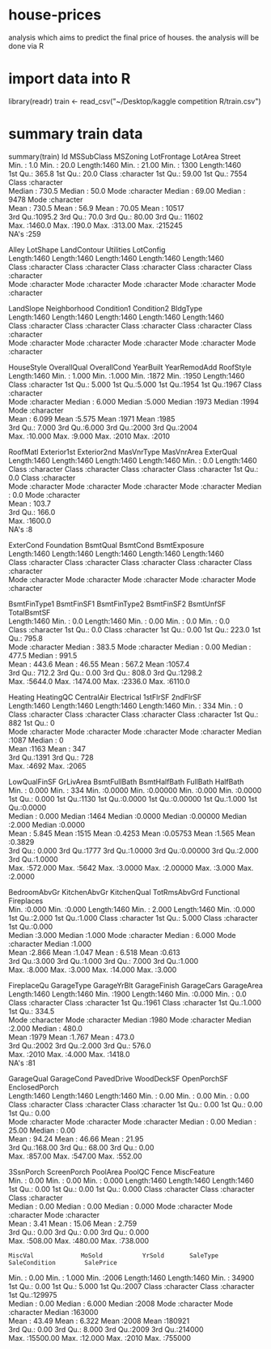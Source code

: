 # house-prices
analysis which aims to predict the final price of houses.
the analysis will be done via R

# import data into R
library(readr)
train <- read_csv("~/Desktop/kaggle competition R/train.csv")

# summary train data
summary(train)
       Id           MSSubClass      MSZoning          LotFrontage        LotArea          Street         
 Min.   :   1.0   Min.   : 20.0   Length:1460        Min.   : 21.00   Min.   :  1300   Length:1460       
 1st Qu.: 365.8   1st Qu.: 20.0   Class :character   1st Qu.: 59.00   1st Qu.:  7554   Class :character  
 Median : 730.5   Median : 50.0   Mode  :character   Median : 69.00   Median :  9478   Mode  :character  
 Mean   : 730.5   Mean   : 56.9                      Mean   : 70.05   Mean   : 10517                     
 3rd Qu.:1095.2   3rd Qu.: 70.0                      3rd Qu.: 80.00   3rd Qu.: 11602                     
 Max.   :1460.0   Max.   :190.0                      Max.   :313.00   Max.   :215245                     
                                                     NA's   :259                                         
  
  Alley             LotShape         LandContour         Utilities          LotConfig        
 Length:1460        Length:1460        Length:1460        Length:1460        Length:1460       
 Class :character   Class :character   Class :character   Class :character   Class :character  
 Mode  :character   Mode  :character   Mode  :character   Mode  :character   Mode  :character  
                                                                                               
                                                                                                                                                                                                                                                                                        
  LandSlope         Neighborhood        Condition1         Condition2          BldgType        
 Length:1460        Length:1460        Length:1460        Length:1460        Length:1460       
 Class :character   Class :character   Class :character   Class :character   Class :character  
 Mode  :character   Mode  :character   Mode  :character   Mode  :character   Mode  :character  
                                                                                                                                                                                              
                                                                                                                                                                                              
  HouseStyle         OverallQual      OverallCond      YearBuilt     YearRemodAdd   RoofStyle        
 Length:1460        Min.   : 1.000   Min.   :1.000   Min.   :1872   Min.   :1950   Length:1460       
 Class :character   1st Qu.: 5.000   1st Qu.:5.000   1st Qu.:1954   1st Qu.:1967   Class :character  
 Mode  :character   Median : 6.000   Median :5.000   Median :1973   Median :1994   Mode  :character  
                    Mean   : 6.099   Mean   :5.575   Mean   :1971   Mean   :1985                     
                    3rd Qu.: 7.000   3rd Qu.:6.000   3rd Qu.:2000   3rd Qu.:2004                     
                    Max.   :10.000   Max.   :9.000   Max.   :2010   Max.   :2010                     
                                                                                                     
   RoofMatl         Exterior1st        Exterior2nd         MasVnrType          MasVnrArea      ExterQual        
 Length:1460        Length:1460        Length:1460        Length:1460        Min.   :   0.0   Length:1460       
 Class :character   Class :character   Class :character   Class :character   1st Qu.:   0.0   Class :character  
 Mode  :character   Mode  :character   Mode  :character   Mode  :character   Median :   0.0   Mode  :character  
                                                                             Mean   : 103.7                     
                                                                             3rd Qu.: 166.0                     
                                                                             Max.   :1600.0                     
                                                                             NA's   :8                          

ExterCond          Foundation          BsmtQual           BsmtCond         BsmtExposure      
 Length:1460        Length:1460        Length:1460        Length:1460        Length:1460       
 Class :character   Class :character   Class :character   Class :character   Class :character  
 Mode  :character   Mode  :character   Mode  :character   Mode  :character   Mode  :character  
                                                                                               
                                                                                                                                                                                                                                                                                             
 BsmtFinType1         BsmtFinSF1     BsmtFinType2         BsmtFinSF2        BsmtUnfSF       TotalBsmtSF    
 Length:1460        Min.   :   0.0   Length:1460        Min.   :   0.00   Min.   :   0.0   Min.   :   0.0  
 Class :character   1st Qu.:   0.0   Class :character   1st Qu.:   0.00   1st Qu.: 223.0   1st Qu.: 795.8  
 Mode  :character   Median : 383.5   Mode  :character   Median :   0.00   Median : 477.5   Median : 991.5  
                    Mean   : 443.6                      Mean   :  46.55   Mean   : 567.2   Mean   :1057.4  
                    3rd Qu.: 712.2                      3rd Qu.:   0.00   3rd Qu.: 808.0   3rd Qu.:1298.2  
                    Max.   :5644.0                      Max.   :1474.00   Max.   :2336.0   Max.   :6110.0  
                                                                                                           
   Heating           HeatingQC          CentralAir         Electrical           1stFlrSF       2ndFlrSF   
 Length:1460        Length:1460        Length:1460        Length:1460        Min.   : 334   Min.   :   0  
 Class :character   Class :character   Class :character   Class :character   1st Qu.: 882   1st Qu.:   0  
 Mode  :character   Mode  :character   Mode  :character   Mode  :character   Median :1087   Median :   0  
                                                                             Mean   :1163   Mean   : 347  
                                                                             3rd Qu.:1391   3rd Qu.: 728  
                                                                             Max.   :4692   Max.   :2065  
                                                                                                          
  LowQualFinSF       GrLivArea     BsmtFullBath     BsmtHalfBath        FullBath        HalfBath     
 Min.   :  0.000   Min.   : 334   Min.   :0.0000   Min.   :0.00000   Min.   :0.000   Min.   :0.0000  
 1st Qu.:  0.000   1st Qu.:1130   1st Qu.:0.0000   1st Qu.:0.00000   1st Qu.:1.000   1st Qu.:0.0000  
 Median :  0.000   Median :1464   Median :0.0000   Median :0.00000   Median :2.000   Median :0.0000  
 Mean   :  5.845   Mean   :1515   Mean   :0.4253   Mean   :0.05753   Mean   :1.565   Mean   :0.3829  
 3rd Qu.:  0.000   3rd Qu.:1777   3rd Qu.:1.0000   3rd Qu.:0.00000   3rd Qu.:2.000   3rd Qu.:1.0000  
 Max.   :572.000   Max.   :5642   Max.   :3.0000   Max.   :2.00000   Max.   :3.000   Max.   :2.0000  
                                                                                                     
  BedroomAbvGr    KitchenAbvGr   KitchenQual         TotRmsAbvGrd     Functional          Fireplaces   
 Min.   :0.000   Min.   :0.000   Length:1460        Min.   : 2.000   Length:1460        Min.   :0.000  
 1st Qu.:2.000   1st Qu.:1.000   Class :character   1st Qu.: 5.000   Class :character   1st Qu.:0.000  
 Median :3.000   Median :1.000   Mode  :character   Median : 6.000   Mode  :character   Median :1.000  
 Mean   :2.866   Mean   :1.047                      Mean   : 6.518                      Mean   :0.613  
 3rd Qu.:3.000   3rd Qu.:1.000                      3rd Qu.: 7.000                      3rd Qu.:1.000  
 Max.   :8.000   Max.   :3.000                      Max.   :14.000                      Max.   :3.000  
                                                                                                       
 FireplaceQu         GarageType         GarageYrBlt   GarageFinish         GarageCars      GarageArea    
 Length:1460        Length:1460        Min.   :1900   Length:1460        Min.   :0.000   Min.   :   0.0  
 Class :character   Class :character   1st Qu.:1961   Class :character   1st Qu.:1.000   1st Qu.: 334.5  
 Mode  :character   Mode  :character   Median :1980   Mode  :character   Median :2.000   Median : 480.0  
                                       Mean   :1979                      Mean   :1.767   Mean   : 473.0  
                                       3rd Qu.:2002                      3rd Qu.:2.000   3rd Qu.: 576.0  
                                       Max.   :2010                      Max.   :4.000   Max.   :1418.0  
                                       NA's   :81                                                        
 
 GarageQual         GarageCond         PavedDrive          WoodDeckSF      OpenPorchSF     EnclosedPorch   
 Length:1460        Length:1460        Length:1460        Min.   :  0.00   Min.   :  0.00   Min.   :  0.00  
 Class :character   Class :character   Class :character   1st Qu.:  0.00   1st Qu.:  0.00   1st Qu.:  0.00  
 Mode  :character   Mode  :character   Mode  :character   Median :  0.00   Median : 25.00   Median :  0.00  
                                                          Mean   : 94.24   Mean   : 46.66   Mean   : 21.95  
                                                          3rd Qu.:168.00   3rd Qu.: 68.00   3rd Qu.:  0.00  
                                                          Max.   :857.00   Max.   :547.00   Max.   :552.00  
                                                                                                            
   3SsnPorch       ScreenPorch        PoolArea          PoolQC             Fence           MiscFeature       
 Min.   :  0.00   Min.   :  0.00   Min.   :  0.000   Length:1460        Length:1460        Length:1460       
 1st Qu.:  0.00   1st Qu.:  0.00   1st Qu.:  0.000   Class :character   Class :character   Class :character  
 Median :  0.00   Median :  0.00   Median :  0.000   Mode  :character   Mode  :character   Mode  :character  
 Mean   :  3.41   Mean   : 15.06   Mean   :  2.759                                                           
 3rd Qu.:  0.00   3rd Qu.:  0.00   3rd Qu.:  0.000                                                           
 Max.   :508.00   Max.   :480.00   Max.   :738.000                                                           
                                                                                                             
    MiscVal             MoSold           YrSold       SaleType         SaleCondition        SalePrice     
 Min.   :    0.00   Min.   : 1.000   Min.   :2006   Length:1460        Length:1460        Min.   : 34900  
 1st Qu.:    0.00   1st Qu.: 5.000   1st Qu.:2007   Class :character   Class :character   1st Qu.:129975  
 Median :    0.00   Median : 6.000   Median :2008   Mode  :character   Mode  :character   Median :163000  
 Mean   :   43.49   Mean   : 6.322   Mean   :2008                                         Mean   :180921  
 3rd Qu.:    0.00   3rd Qu.: 8.000   3rd Qu.:2009                                         3rd Qu.:214000  
 Max.   :15500.00   Max.   :12.000   Max.   :2010                                         Max.   :755000  

